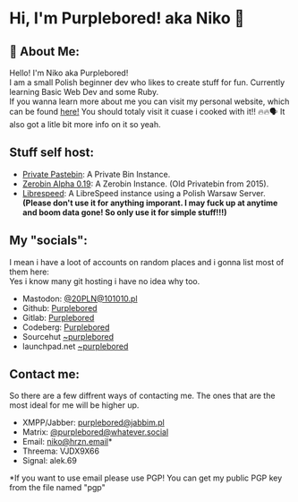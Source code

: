# Hi, I'm Purplebored! aka Niko 👋
## 💫 About Me:
Hello! I'm Niko aka Purplebored!
</br>
I am a small Polish beginner dev who likes to create stuff for fun. Currently learning Basic Web Dev and some Ruby. 
</br>
If you wanna learn more about me you can visit my personal website, which can be found [here!](https://purplebored.pl) You should totaly visit it cuase i cooked with it!! 🔥🔥🗣️ It also got a litle bit more info on it so yeah.

## Stuff self host:
- [Private Pastebin](bin.purplebored.pl): A Private Bin Instance.
- [Zerobin Alpha 0.19](https://oldpb.purplebored.pl): A Zerobin Instance. (Old Privatebin from 2015).
- [Librespeed](https://speed.purplebored.pl): A LibreSpeed instance using a Polish Warsaw Server.
</br>**(Please don't use it for anything imporant. I may fuck up at anytime and boom data gone! So only use it for simple stuff!!!)**

## My "socials":
I mean i have a loot of accounts on random places and i gonna list most of them here:
<br>Yes i know many git hosting i have no idea why too.
- Mastodon: [@20PLN@101010.pl](https://101010.pl/@20PLN)
- Github: [Purplebored](https://github.com/PurpleBored)
- Gitlab: [Purplebored](https://gitlab.com/Purplebored)
- Codeberg: [Purplebored](https://codeberg.org/Purplebored)
- Sourcehut [~purplebored](https://sr.ht/~purplebored/)
- launchpad.net [~purplebored](https://launchpad.net/~purplebored)

## Contact me:
So there are a few diffrent ways of contacting me. The ones that are the most ideal for me will be higher up.
- XMPP/Jabber: purplebored@jabbim.pl
- Matrix: [@purplebored@whatever.social](https://matrix.to/#/@purplebored:whatever.social)
- Email: niko@hrzn.email*
- Threema: VJDX9X66
- Signal: alek.69

*If you want to use email please use PGP! You can get my public PGP key from the file named "pgp"
